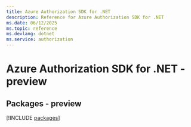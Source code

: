 ```yaml
---
title: Azure Authorization SDK for .NET
description: Reference for Azure Authorization SDK for .NET
ms.date: 06/12/2025
ms.topic: reference
ms.devlang: dotnet
ms.service: authorization
---
```

# Azure Authorization SDK for .NET - preview
## Packages - preview
[!INCLUDE [packages](authorization-index.md)]